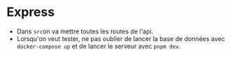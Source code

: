 # Express

- Dans `src`on va mettre toutes les routes de l'api.
- Lorsqu'on veut tester, ne pas oublier de lancer la base de données avec `docker-compose up` et de lancer le serveur avec `pnpm dev`.
